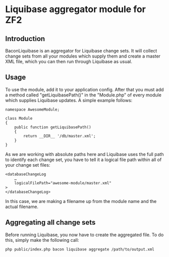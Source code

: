 Liquibase aggregator module for ZF2
===================================

Introduction
------------
BaconLiquibase is an aggregator for Liquibase change sets. It will collect
change sets from all your modules which supply them and create a master XML
file, which you can then run through Liquibase as usual.

Usage
-----
To use the module, add it to your application config. After that you must add
a method called "getLiquibasePath()" in the "Module.php" of every module
which supplies Liquibase updates. A simple example follows:

    namespace AwesomeModule;

    class Module
    {
        public function getLiquibasePath()
        {
            return __DIR__ '/db/master.xml';
        }
    }

As we are working with absolute paths here and Liquibase uses the full path
to identify each change set, you have to tell it a logical file path within all
of your change set files:

    <databaseChangeLog
        …
        logicalFilePath="awesome-module/master.xml"
    >
    </databaseChangeLog>

In this case, we are making a filename up from the module name and the actual
filename.

Aggregating all change sets
---------------------------
Before running Liquibase, you now have to create the aggregated file. To do
this, simply make the following call:

    php public/index.php bacon liquibase aggregate /path/to/output.xml
